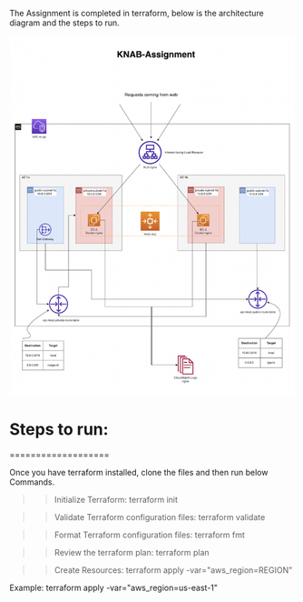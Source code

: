 The Assignment is completed in terraform, below is the architecture diagram and the steps to run.

![alt text](./Arch-Diagram.png)

# Steps to run:
===================

Once you have terraform installed, clone the files and then run below Commands.

>> Initialize Terraform:
terraform init

>> Validate Terraform configuration files:
terraform validate

>> Format Terraform configuration files:
terraform fmt

>> Review the terraform plan:
terraform plan

>> Create Resources:
terraform apply -var="aws_region=REGION"

Example: terraform apply -var="aws_region=us-east-1"

